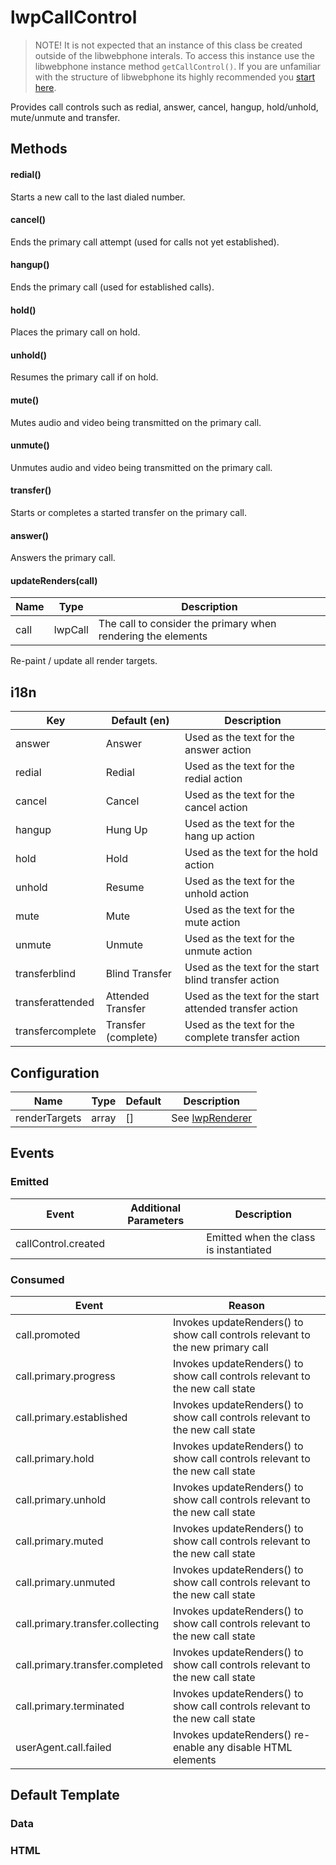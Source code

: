 # lwpCallControl

> NOTE! It is not expected that an instance of this class be created outside of the libwebphone interals. To access this instance use the libwebphone instance method `getCallControl()`. If you are unfamiliar with the structure of libwebphone its highly recommended you [start here](/README.md).

Provides call controls such as redial, answer, cancel, hangup, hold/unhold,
mute/unmute and transfer.

## Methods

#### redial()

Starts a new call to the last dialed number.

#### cancel()

Ends the primary call attempt (used for calls not yet established).

#### hangup()

Ends the primary call (used for established calls).

#### hold()

Places the primary call on hold.

#### unhold()

Resumes the primary call if on hold.

#### mute()

Mutes audio and video being transmitted on the primary call.

#### unmute()

Unmutes audio and video being transmitted on the primary call.

#### transfer()

Starts or completes a started transfer on the primary call.

#### answer()

Answers the primary call.

#### updateRenders(call)

| Name | Type    | Description                                                  |
| ---- | ------- | ------------------------------------------------------------ |
| call | lwpCall | The call to consider the primary when rendering the elements |

Re-paint / update all render targets.

## i18n

| Key              | Default (en)        | Description                                             |
| ---------------- | ------------------- | ------------------------------------------------------- |
| answer           | Answer              | Used as the text for the answer action                  |
| redial           | Redial              | Used as the text for the redial action                  |
| cancel           | Cancel              | Used as the text for the cancel action                  |
| hangup           | Hung Up             | Used as the text for the hang up action                 |
| hold             | Hold                | Used as the text for the hold action                    |
| unhold           | Resume              | Used as the text for the unhold action                  |
| mute             | Mute                | Used as the text for the mute action                    |
| unmute           | Unmute              | Used as the text for the unmute action                  |
| transferblind    | Blind Transfer      | Used as the text for the start blind transfer action    |
| transferattended | Attended Transfer   | Used as the text for the start attended transfer action |
| transfercomplete | Transfer (complete) | Used as the text for the complete transfer action       |

## Configuration

| Name          | Type  | Default | Description                       |
| ------------- | ----- | ------- | --------------------------------- |
| renderTargets | array | []      | See [lwpRenderer](lwpRenderer.md) |

## Events

### Emitted

| Event               | Additional Parameters | Description                            |
| ------------------- | --------------------- | -------------------------------------- |
| callControl.created |                       | Emitted when the class is instantiated |

### Consumed

| Event                            | Reason                                                                         |
| -------------------------------- | ------------------------------------------------------------------------------ |
| call.promoted                    | Invokes updateRenders() to show call controls relevant to the new primary call |
| call.primary.progress            | Invokes updateRenders() to show call controls relevant to the new call state   |
| call.primary.established         | Invokes updateRenders() to show call controls relevant to the new call state   |
| call.primary.hold                | Invokes updateRenders() to show call controls relevant to the new call state   |
| call.primary.unhold              | Invokes updateRenders() to show call controls relevant to the new call state   |
| call.primary.muted               | Invokes updateRenders() to show call controls relevant to the new call state   |
| call.primary.unmuted             | Invokes updateRenders() to show call controls relevant to the new call state   |
| call.primary.transfer.collecting | Invokes updateRenders() to show call controls relevant to the new call state   |
| call.primary.transfer.completed  | Invokes updateRenders() to show call controls relevant to the new call state   |
| call.primary.terminated          | Invokes updateRenders() to show call controls relevant to the new call state   |
| userAgent.call.failed            | Invokes updateRenders() re-enable any disable HTML elements                    |

## Default Template

### Data

### HTML
